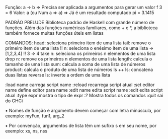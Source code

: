 Função:	a -> b	=> Precisa ser aplicada a argumentos para gerar um valor       	f 3 = 6
Valor:	a (ou Num a => a)	=> Já é um resultado computado	pi = 3.1415

PADRÃO PRELUDE
    Biblioteca padrão de Haskell com grande número de funções. Além das funções numéricas familiares, como + e *, a biblioteca também fornece muitas funções úteis em listas

COMANDOS:
head: seleciona primeiro item de uma lista
tail: remove o primeiro item de uma lista
!! n: seleciona o enésimo item de uma lista -> [1,2,3,4] !! 3 => 4
take n: seleciona os primeiros n elementos de uma lista
drop n: remove os primeiros n elementos de uma lista
length: calcula o tamanho de uma lista
sum: calcula a soma de uma lista de números
product: calcula o produto de uma lista de números
ls ++ ls: concatena duas listas
reverse ls: inverte a ordem de uma lista

:load name carrega script name
:reload recarrega script atual
:set editor name define editor para name
:edit name edita script name
:edit edita script atual
:type expr mostra o tipo de expr
:? Mostra todos os comandos
:quit sai do GHCi

▪ Nomes de função e argumento devem começar com letra minúscula, por exemplo:
myFun, fun1, arg_2

▪ Por convenção, argumentos de lista têm um sufixo s em seu nome, por exemplo:
xs, ns, nss

